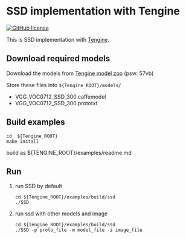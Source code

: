 # SSD implementation with Tengine

[![GitHub license](http://OAID.github.io/pics/apache_2.0.svg)](./LICENSE)

This is SSD implementation with [Tengine](https://github.com/OAID/Tengine).


## Download required models
Download the models from [Tengine model zoo](https://pan.baidu.com/s/1LXZ8vOdyOo50IXS0CUPp8g) (psw: 57vb)

Store these files into `${Tengine_ROOT}/models/`
- VGG_VOC0712_SSD_300.caffemodel
- VGG_VOC0712_SSD_300.prototxt


## Build examples
```
cd  ${Tengine_ROOT}
make install
```
build as ${TENGINE_ROOT}/examples/readme.md

## Run

1. run SSD by default
    ```
    cd ${Tengine_ROOT}/examples/build/ssd
    ./SSD
    ```

2. run ssd with other models and image
    ```
    cd ${Tengine_ROOT}/examples/build/ssd
    ./SSD -p proto_file -m model_file -i image_file
    ```

